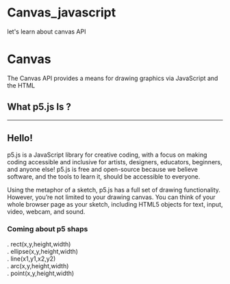 # Canvas_javascript
let's learn about canvas API
<h1>Canvas</h1>
<p>The Canvas API provides a means for drawing graphics via JavaScript and the HTML</p>

<h2>What p5.js Is ?</h2>
<hr/>
<h2>Hello!</h2>
<p>
p5.js is a JavaScript library for creative coding, with a focus on making coding accessible and inclusive for artists, designers, educators, beginners, and anyone else! p5.js is free and open-source because we believe software, and the tools to learn it, should be accessible to everyone.

Using the metaphor of a sketch, p5.js has a full set of drawing functionality. However, you’re not limited to your drawing canvas. You can think of your whole browser page as your sketch, including HTML5 objects for text, input, video, webcam, and sound.</p>

<h3>Coming about p5 shaps</h3>
. rect(x,y,height,width)<br/>
. ellipse(x,y,height,width)<br/>
. line(x1,y1,x2,y2)<br/>
. arc(x,y,height,width)<br/>
. point(x,y,height,width)<br/>